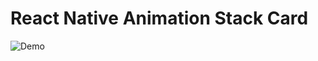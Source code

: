 # React Native Animation Stack Card

![Demo](https://github.com/chitraket/animation/blob/main/src/animation-stack-card/demo.gif)
